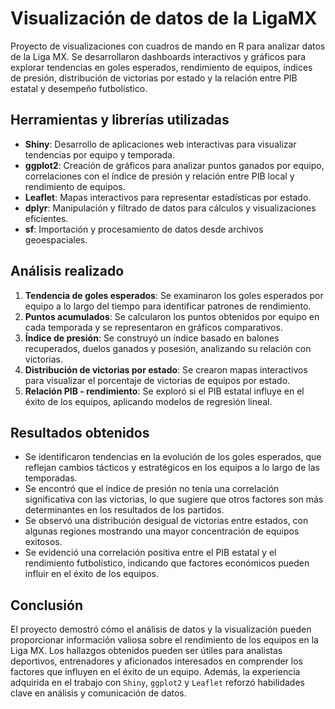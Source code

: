 # Visualización de datos de la LigaMX
Proyecto de visualizaciones con cuadros de mando en R para analizar datos de la Liga MX. Se desarrollaron dashboards interactivos y gráficos para explorar tendencias en goles esperados, rendimiento de equipos, índices de presión, distribución de victorias por estado y la relación entre PIB estatal y desempeño futbolístico.

## Herramientas y librerías utilizadas
- **Shiny**: Desarrollo de aplicaciones web interactivas para visualizar tendencias por equipo y temporada.
- **ggplot2**: Creación de gráficos para analizar puntos ganados por equipo, correlaciones con el índice de presión y relación entre PIB local y rendimiento de equipos.
- **Leaflet**: Mapas interactivos para representar estadísticas por estado.
- **dplyr**: Manipulación y filtrado de datos para cálculos y visualizaciones eficientes.
- **sf**: Importación y procesamiento de datos desde archivos geoespaciales.

## Análisis realizado
1. **Tendencia de goles esperados**: Se examinaron los goles esperados por equipo a lo largo del tiempo para identificar patrones de rendimiento.
2. **Puntos acumulados**: Se calcularon los puntos obtenidos por equipo en cada temporada y se representaron en gráficos comparativos.
3. **Índice de presión**: Se construyó un índice basado en balones recuperados, duelos ganados y posesión, analizando su relación con victorias.
4. **Distribución de victorias por estado**: Se crearon mapas interactivos para visualizar el porcentaje de victorias de equipos por estado.
5. **Relación PIB - rendimiento**: Se exploró si el PIB estatal influye en el éxito de los equipos, aplicando modelos de regresión lineal.

## Resultados obtenidos
- Se identificaron tendencias en la evolución de los goles esperados, que reflejan cambios tácticos y estratégicos en los equipos a lo largo de las temporadas.
- Se encontró que el índice de presión no tenía una correlación significativa con las victorias, lo que sugiere que otros factores son más determinantes en los resultados de los partidos.
- Se observó una distribución desigual de victorias entre estados, con algunas regiones mostrando una mayor concentración de equipos exitosos.
- Se evidenció una correlación positiva entre el PIB estatal y el rendimiento futbolístico, indicando que factores económicos pueden influir en el éxito de los equipos.

## Conclusión
El proyecto demostró cómo el análisis de datos y la visualización pueden proporcionar información valiosa sobre el rendimiento de los equipos en la Liga MX. Los hallazgos obtenidos pueden ser útiles para analistas deportivos, entrenadores y aficionados interesados en comprender los factores que influyen en el éxito de un equipo. Además, la experiencia adquirida en el trabajo con `Shiny`, `ggplot2` y `Leaflet` reforzó habilidades clave en análisis y comunicación de datos.
